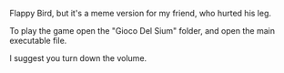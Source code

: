 Flappy Bird, but it's a meme version for my friend, who hurted his leg.

To play the game open the "Gioco Del Sium" folder, and open the main executable file.

I suggest you turn down the volume.
